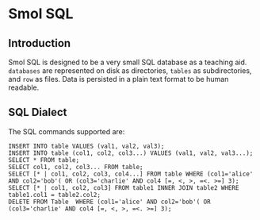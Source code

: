 # Smol SQL

## Introduction

Smol SQL is designed to be a very small SQL database as a teaching aid. `databases` are represented on disk as directories, `tables` as subdirectories, and `row` as files. Data is persisted in a plain text format to be human readable.


## SQL Dialect

The SQL commands supported are:

```
INSERT INTO table VALUES (val1, val2, val3);
INSERT INTO table (col1, col2, col3...) VALUES (val1, val2, val3...);
SELECT * FROM table;
SELECT col1, col2, col3... FROM table;
SELECT [* | col1, col2, col3, col4...] FROM table WHERE (col1='alice' AND col2='bob'( OR (col3='charlie' AND col4 [=, <, >, =<. >=] 3);
SELECT [* | col1, col2, col3] FROM table1 INNER JOIN table2 WHERE table1.col1 = table2.col2;
DELETE FROM Table  WHERE (col1='alice' AND col2='bob'( OR (col3='charlie' AND col4 [=, <, >, =<. >=] 3);
```
